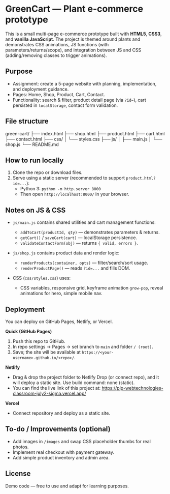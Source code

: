 # GreenCart — Plant e-commerce prototype

This is a small multi-page e-commerce prototype built with **HTML5**, **CSS3**, and **vanilla JavaScript**. The project is themed around plants and demonstrates CSS animations, JS functions (with parameters/returns/scope), and integration between JS and CSS (adding/removing classes to trigger animations).

## Purpose
- Assignment: create a 5-page website with planning, implementation, and deployment guidance.
- Pages: Home, Shop, Product, Cart, Contact.
- Functionality: search & filter, product detail page (via `?id=`), cart persisted in `localStorage`, contact form validation.

## File structure
green-cart/
├── index.html
├── shop.html
├── product.html
├── cart.html
├── contact.html
├── css/
│ └── styles.css
├── js/
│ ├── main.js
│ └── shop.js
└── README.md


## How to run locally
1. Clone the repo or download files.
2. Serve using a static server (recommended to support `product.html?id=...`):
   - Python 3: `python -m http.server 8000`
   - Then open `http://localhost:8000/` in your browser.

## Notes on JS & CSS
- `js/main.js` contains shared utilities and cart management functions:
  - `addToCart(productId, qty)` — demonstrates parameters & returns.
  - `getCart()` / `saveCart(cart)` — localStorage persistence.
  - `validateContactForm(obj)` — returns `{ valid, errors }`.

- `js/shop.js` contains product data and render logic:
  - `renderProducts(container, opts)` — filter/search/sort usage.
  - `renderProductPage()` — reads `?id=...` and fills DOM.

- CSS (`css/styles.css`) uses:
  - CSS variables, responsive grid, keyframe animation `grow-pop`, reveal animations for hero, simple mobile nav.

## Deployment
You can deploy on GitHub Pages, Netlify, or Vercel.

**Quick (GitHub Pages)**
1. Push this repo to GitHub.
2. In repo settings → Pages → set branch to `main` and folder `/ (root)`.
3. Save; the site will be available at `https://<your-username>.github.io/<repo>/`.

**Netlify**
- Drag & drop the project folder to Netlify Drop (or connect repo), and it will deploy a static site. Use build command: none (static).
- You can find the live link of this project at: https://plp-webtechnologies-classroom-july2-sigma.vercel.app/

**Vercel**
- Connect repository and deploy as a static site.

## To-do / Improvements (optional)
- Add images in `/images` and swap CSS placeholder thumbs for real photos.
- Implement real checkout with payment gateway.
- Add simple product inventory and admin area.

## License
Demo code — free to use and adapt for learning purposes.
